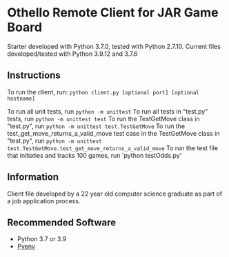 # Othello Remote Client for JAR Game Board
Starter developed with Python 3.7.0, tested with Python 2.7.10. Current files developed/tested with Python 3.9.12 and 3.7.6

## Instructions
To run the client, run: `python client.py [optional port] [optional hostname]`

To run all unit tests, run `python -m unittest`
To run all tests in "test.py" tests, run `python -m unittest test`
To run the TestGetMove class in "test.py", run `python -m unittest test.TestGetMove`
To run the test_get_move_returns_a_valid_move test case in the TestGetMove class in "test.py", run `python -m unittest test.TestGetMove.test_get_move_returns_a_valid_move`
To run the test file that initiaties and tracks 100 games, run 'python testOdds.py'

## Information
Client file developed by a 22 year old computer science graduate as part of a job application process.

## Recommended Software
* Python 3.7 or 3.9
* [Pyenv](https://github.com/pyenv/pyenv)
